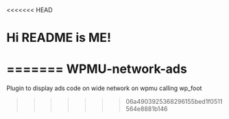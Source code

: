 <<<<<<< HEAD
# Hi README is ME!
=======
WPMU-network-ads
================

Plugin to display ads code on wide network on wpmu calling wp_foot
>>>>>>> 06a4903925368296155bed1f0511564e8881b146
